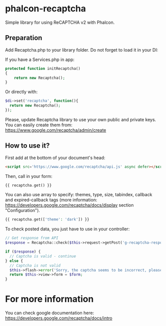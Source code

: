 # phalcon-recaptcha

Simple library for using ReCAPTCHA v2 with Phalcon.

## Preparation

Add Recaptcha.php to your library folder.
Do not forget to load it in your DI:

If you have a Services.php in app:
```php
protected function initRecaptcha()
{
    return new Recaptcha();
}
```

Or directly with:
```php
$di->set('recaptcha', function(){
  return new Recaptcha();
});
```

Please, update Recaptcha library to use your own public and private keys. You can easily create them from:
https://www.google.com/recaptcha/admin/create

## How to use it?

First add at the bottom of your document's head: 
```html
<script src='https://www.google.com/recaptcha/api.js' async defer></script>
```

Then, call in your form:
```php
{{ recaptcha.get() }}
```
You can also use array to specify: themes, type, size, tabindex, callback and expired-callback tags (more information: https://developers.google.com/recaptcha/docs/display section "Configuration").
```php
{{ recaptcha.get(['theme': 'dark']) }}
```

To check posted data, you just have to use in your controller:
```php
// Get response from API
$response = Recaptcha::check($this->request->getPost('g-recaptcha-response'));

if ($response) {
  // Captcha is valid - continue
} else {
  // Captcha is not valid
  $this->flash->error('Sorry, the captcha seems to be incorrect, please try again.');
  return $this->view->form = $form;
}
```

# For more information

You can check google documentation here: https://developers.google.com/recaptcha/docs/intro
